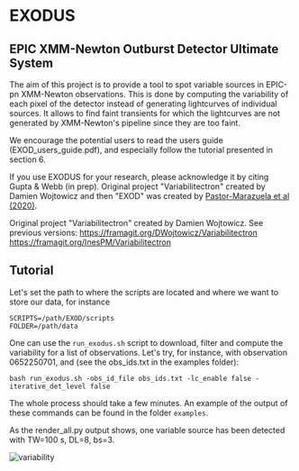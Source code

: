 # EXODUS
## EPIC XMM-Newton Outburst Detector Ultimate System

The aim of this project is to provide a tool to spot variable sources in EPIC-pn XMM-Newton observations.
This is done by computing the variability of each pixel of the detector instead of generating lightcurves of individual sources. It allows to find faint transients for which the lightcurves are not generated by XMM-Newton's pipeline since they are too faint.

We encourage the potential users to read the users guide (EXOD_users_guide.pdf), and especially follow the tutorial presented in section 6.

If you use EXODUS for your research, please acknowledge it by citing Gupta & Webb (in prep). Original project "Variabilitectron" created by Damien Wojtowicz and then "EXOD" was created by <a href="https://www.aanda.org/articles/aa/full_html/2020/08/aa36869-19/aa36869-19.html" target="_blank">Pastor-Marazuela et al (2020)</a>.


Original project "Variabilitectron" created by Damien Wojtowicz. See previous versions:
https://framagit.org/DWojtowicz/Variabilitectron
https://framagit.org/InesPM/Variabilitectron


## Tutorial

Let's set the path to where the scripts are located and where we want to store our data, for instance

```
SCRIPTS=/path/EXOD/scripts
FOLDER=/path/data
```

One can use the `run_exodus.sh` script to download, filter and compute the variability for a list of observations. Let's try, for instance, with observation 0652250701, and (see the obs_ids.txt in the examples folder):

```
bash run_exodus.sh -obs_id_file obs_ids.txt -lc_enable false -iterative_det_level false
```
The whole process should take a few minutes. An example of the output of these commands can be found in the folder `examples`.

As the render_all.py output shows, one variable source has been detected with TW=100 s, DL=8, bs=3.



![variability](../master/example/variability_whole.png)
